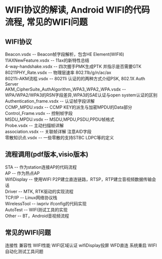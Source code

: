 # WIFI协议的解读, Android WIFI的代码流程, 常见的WIFI问题  

## WIFI协议  
  Beacon.vsdx -- Beacon帧字段解析，包含HE Element(WIFI6)  
  11AXNewFeature.vsdx -- 11ax的新特性总结   
  4-way-handshake.vsdx -- 四次握手PMK生成PTK 并指示是否需要GTK    
  80211PHY_Rate.vsdx -- 物理层速率 802.11b/g/n/ac/ax   
  80211i-AKM流程.vsdx -- 80211i 认证的的两种方式介绍PSK, 802.1X Auth Server   
  AKM_CipherSuite_AuthAlgorithm_WPA3_WPA2_WPA.vsdx -- WPA/WPA2/WPA3的RSN字段差异,WPA3的SAE认证与open system认证的区别  
  Authentication_frame.vsdx -- 认证帧字段详解  
  CCMP_MPDU.vsdx -- CCMP KEY的派生与加密MPDU的Data部分  
  Control_Frame.vsdx -- 控制帧字段  
  MSDU_MPDU.vsdx -- MSDU,MPDU,PSDU,PPDU帧格式  
  Probe.vsdx -- 主动扫描帧详解  
  association.vsdx -- 关联帧详解 注意AID字段   
  零散知识点.vsdx -- 一些零散的支持STBC LDPC等的定义   

## 流程调用(pdf版本,visio版本)  
  STA -- 作为station连接AP的代码流程   
  AP -- 作为热点AP   
  WifiDisplay -- 使用WIFI P2P建立直连链路，RTSP，RTP建立音视频数据传输会话   
  Driver -- MTK, RTK驱动的实现流程   
  TCP/IP -- Linux网络协议栈   
  WirelessTool -- iwpriv ifconfig的代码实现  
  AutoTest -- WIFI测试工具的实现  
  Other -- BT，Android音视频流程   

  
  
  
  
## 常见的WIFI问题  
  连接性 兼容性 WIFI性能 WIFI区域认证 wifiDisplay投屏 WFD直连 系统重启 WIFI自动化测试工具问题  
  
